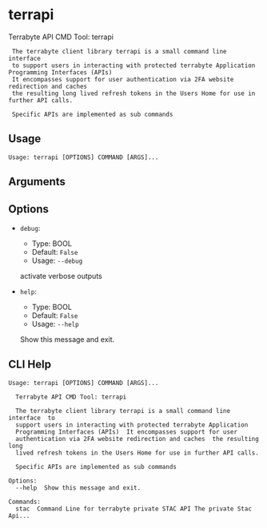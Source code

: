 
# terrapi

Terrabyte API CMD Tool: terrapi


     The terrabyte client library terrapi is a small command line interface 
     to support users in interacting with protected terrabyte Application Programming Interfaces (APIs) 
     It encompasses support for user authentication via 2FA website redirection and caches 
     the resulting long lived refresh tokens in the Users Home for use in further API calls.
     
     Specific APIs are implemented as sub commands 

## Usage

```
Usage: terrapi [OPTIONS] COMMAND [ARGS]...
```

## Arguments


## Options

* `debug`:
    * Type: BOOL
    * Default: `False`
    * Usage: `--debug`

    activate verbose outputs



* `help`:
    * Type: BOOL
    * Default: `False`
    * Usage: `--help`

    Show this message and exit.



## CLI Help

```
Usage: terrapi [OPTIONS] COMMAND [ARGS]...

  Terrabyte API CMD Tool: terrapi

  The terrabyte client library terrapi is a small command line interface  to
  support users in interacting with protected terrabyte Application
  Programming Interfaces (APIs)  It encompasses support for user
  authentication via 2FA website redirection and caches  the resulting long
  lived refresh tokens in the Users Home for use in further API calls.

  Specific APIs are implemented as sub commands

Options:
  --help  Show this message and exit.

Commands:
  stac  Command Line for terrabyte private STAC API The private Stac Api...
```

